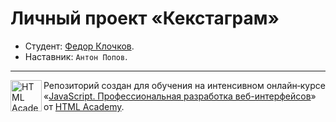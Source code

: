 # Личный проект «Кекстаграм»

* Студент: [Федор Клочков](https://up.htmlacademy.ru/javascript/25/user/845199).
* Наставник: `Антон Попов`.

---

<a href="https://htmlacademy.ru/intensive/javascript"><img align="left" width="50" height="50" alt="HTML Academy" src="https://up.htmlacademy.ru/static/img/intensive/javascript/logo-for-github-2.png"></a>

Репозиторий создан для обучения на интенсивном онлайн‑курсе «[JavaScript. Профессиональная разработка веб-интерфейсов](https://htmlacademy.ru/intensive/javascript)» от [HTML Academy](https://htmlacademy.ru).
